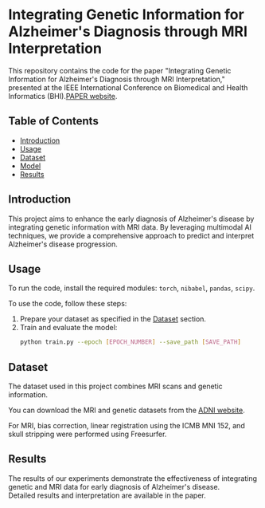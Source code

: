 # Integrating Genetic Information for Alzheimer's Diagnosis through MRI Interpretation

This repository contains the code for the paper "Integrating Genetic Information for Alzheimer's Diagnosis through MRI Interpretation," presented at the IEEE International Conference on Biomedical and Health Informatics (BHI).[PAPER website](https://ieeexplore.ieee.org/stamp/stamp.jsp?tp=&arnumber=10313442).

## Table of Contents
- [Introduction](#introduction)
- [Usage](#usage)
- [Dataset](#dataset)
- [Model](#model)
- [Results](#results)

## Introduction

This project aims to enhance the early diagnosis of Alzheimer's disease by integrating genetic information with MRI data. By leveraging multimodal AI techniques, we provide a comprehensive approach to predict and interpret Alzheimer's disease progression.

## Usage

To run the code, install the required modules: `torch`, `nibabel`, `pandas`, `scipy`.

To use the code, follow these steps:

1. Prepare your dataset as specified in the [Dataset](#dataset) section.
2. Train and evaluate the model:
    ```bash
    python train.py --epoch [EPOCH_NUMBER] --save_path [SAVE_PATH]
    ```

## Dataset

The dataset used in this project combines MRI scans and genetic information.

You can download the MRI and genetic datasets from the [ADNI website](https://adni.loni.usc.edu/).

For MRI, bias correction, linear registration using the ICMB MNI 152, and skull stripping were performed using Freesurfer.

## Results

The results of our experiments demonstrate the effectiveness of integrating genetic and MRI data for early diagnosis of Alzheimer's disease.  
Detailed results and interpretation are available in the paper.
